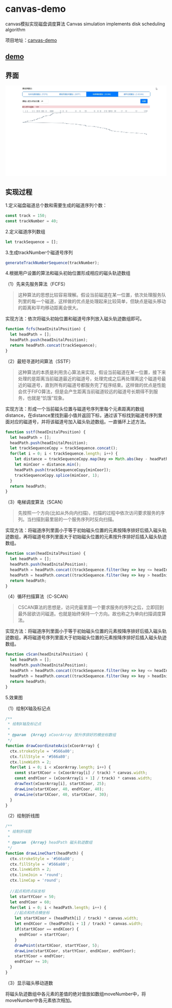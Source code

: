 # canvas-demo

canvas模拟实现磁盘调度算法  Canvas simulation implements disk scheduling algorithm

项目地址：[canvas-demo](https://github.com/michwh/canvas-demo)

## [demo]( https://michwh.github.io/canvas-demo/)

## 界面

![1](images/2.jpg)

## 实现过程

1.定义磁盘磁道总个数和需要生成的磁道序列个数：

```js
const track = 150;
const trackNumber = 40;
```

2.定义磁道序列数组

```js
let trackSequence = [];
```

3.生成trackNumber个磁道号序列

```js
generateTrackNumberSequence(trackNumber);
```

4.根据用户设置的算法和磁头初始位置形成相应的磁头轨迹数组

（1）先来先服务算法（FCFS）

>这种算法的思想比较容易理解。假设当前磁道在某一位置，依次处理服务队列里的每一个磁道，这样做的优点是处理起来比较简单，但缺点是磁头移动的距离和平均移动距离会很大。

实现方法：依次将磁头初始位置和磁道号序列放入磁头轨迹数组即可。

```js
function fcfs(headInitalPosition) {
  let headPath = [];
  headPath.push(headInitalPosition);
  return headPath.concat(trackSequence);
}
```

（2）最短寻道时间算法（SSTF）

>这种算法的本质是利用贪心算法来实现，假设当前磁道在某一位置，接下来处理的是距离当前磁道最近的磁道号，处理完成之后再处理离这个磁道号最近的磁道号，直到所有的磁道号都服务完了程序结束。这样做的优点是性能会优于FIFO算法，但是会产生距离当前磁道较远的磁道号长期得不到服务，也就是“饥饿”现象。

实现方法：形成一个当前磁头位置与磁道号序列里每个元素距离的数组distance，在distance里找到最小值并返回下标，通过该下标找到磁道号序列里面对应的磁道号，并将该磁道号加入磁头轨迹数组。一直循环上述方法。

```js
function sstf(headInitalPosition) {
  let headPath = [];
  headPath.push(headInitalPosition);
  let trackSequenceCopy = trackSequence.concat();
  for(let i = 0; i < trackSequence.length; i++) {
    let distance = trackSequenceCopy.map(key => Math.abs(key - headPath[i]));
    let minCoor = distance.min();
    headPath.push(trackSequenceCopy[minCoor]);
    trackSequenceCopy.splice(minCoor, 1);
  }
  return headPath;
}
```

（3）电梯调度算法（SCAN）

>先按照一个方向(比如从外向内扫描)，扫描的过程中依次访问要求服务的序列。当扫描到最里层的一个服务序列时反向扫描。

实现方法：将磁道序列里面小于等于初始磁头位置的元素按降序排好后插入磁头轨迹数组，再将磁道号序列里面大于初始磁头位置的元素按升序排好后插入磁头轨迹数组。

```js
function scan(headInitalPosition) {
  let headPath = [];
  headPath.push(headInitalPosition);
  headPath = headPath.concat((trackSequence.filter(key => key <= headInitalPosition)).sort((a, b) => b - a));
  headPath = headPath.concat((trackSequence.filter(key => key > headInitalPosition)).sort((a, b) => a - b));
  return headPath;
}
```

（4）循环扫描算法（C-SCAN）

>CSCAN算法的思想是，访问完最里面一个要求服务的序列之后，立即回到最外层欲访问磁道。也就是始终保持一个方向。故也称之为单向扫描调度算法。

实现方法：将磁道序列里面小于等于初始磁头位置的元素按降序排好后插入磁头轨迹数组，再将磁道号序列里面大于初始磁头位置的元素按降序排好后插入磁头轨迹数组。

```js
function cScan(headInitalPosition) {
  let headPath = [];
  headPath.push(headInitalPosition);
  headPath = headPath.concat((trackSequence.filter(key => key <= headInitalPosition)).sort((a, b) => b - a));
  headPath = headPath.concat((trackSequence.filter(key => key > headInitalPosition)).sort((a, b) => b - a));
  return headPath;
}
```

5.效果图

（1）绘制X轴及标记点

```js
/**
 * 绘制X轴及标记点
 * 
 * @param  {Array} xCoorArray 按升序排好的横坐标数组
 */
function drawCoordinateAxis(xCoorArray) {
  ctx.strokeStyle = '#566a80';
  ctx.fillStyle = '#566a80';
  ctx.lineWidth = 2;
  for(let i = 0; i < xCoorArray.length; i++) {
    const startXCoor = (xCoorArray[i] / track) * canvas.width;
    const endYCoor = (xCoorArray[i + 1] / track) * canvas.width;
    drawText(xCoorArray[i], startXCoor, 25); 
    drawLine(startXCoor, 40, endYCoor, 40);
    drawLine(startXCoor, 40, startXCoor, 30);
  }
}
```

（2）绘制折线图

```js
/**
 * 绘制折线图
 * 
 * @param  {Array} headPath 磁头轨迹数组
 */
function drawLineChart(headPath) {
  ctx.strokeStyle = '#566a80';
  ctx.fillStyle = '#566a80';
  ctx.lineWidth = 2;
  ctx.lineJoin = 'round';
  ctx.lineCap = 'round';

  //起点和终点纵坐标
  let startYCoor = 50;
  let endYCoor = 60;
  for(let i = 0; i < headPath.length; i++) {
    //起点和终点横坐标
    let startXCoor = (headPath[i] / track) * canvas.width;
    let endXCoor = (headPath[i + 1] / track) * canvas.width;
    if(startXCoor == endXCoor) {
      endYCoor = startYCoor;
    }
    drawPoint(startXCoor, startYCoor, 5);
    drawLine(startXCoor, startYCoor, endXCoor, endYCoor);
    startYCoor = endYCoor;
    endYCoor += 10;
  }
}
```

（3）显示磁头移动道数

将磁头轨迹数组中各元素的差值的绝对值放如数组moveNumber中，将moveNumber中各元素依次相加。

